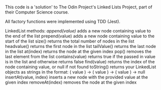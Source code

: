 This code is a 'solution' to The Odin Project's Linked Lists Project, part of their Computer Science course.

All factory functions were implemented using TDD (Jest).

LinkedList methods:
_append(value)_ adds a new node containing value to the end of the list
prepend(value) adds a new node containing value to the start of the list
size() returns the total number of nodes in the list
headvalue() returns the first node in the list
tailValue() returns the last node in the list
at(index) returns the node at the given index
pop() removes the last element from the list
contains(value) returns true if the passed in value is in the list and otherwise returns false
find(value) returns the index of the node containing value, or null if not found
toString() returns your LinkedList objects as strings in the format: ( value ) -> ( value ) -> ( value ) -> null
insertAt(value, index) inserts a new node with the provided value at the given index
removeAt(index) removes the node at the given index
